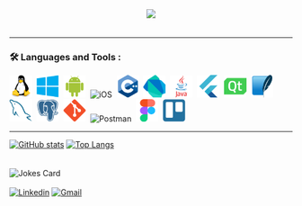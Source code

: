 <!--
**RNOVOSELOV/RNOVOSELOV** is a ✨ _special_ ✨ repository because its `README.md` (this file) appears on your GitHub profile.

Here are some ideas to get you started:

- 🔭 I’m currently working on ...
- 🌱 I’m currently learning ...
- 👯 I’m looking to collaborate on ...
- 🤔 I’m looking for help with ...
- 💬 Ask me about ...
- 📫 How to reach me: ...
- 😄 Pronouns: ...
- ⚡ Fun fact: ...
-->

<div id="header" align="center">
  <img src="https://media3.giphy.com/media/du3J3cXyzhj75IOgvA/giphy.gif" width="140"/>
</div>
<br/>

---
### :hammer_and_wrench: Languages and Tools :
<div> 
  <img src="https://github.com/devicons/devicon/blob/master/icons/linux/linux-original.svg" title="Linux" alt="Linux" width="40" height="40"/>&nbsp;
  <img src="https://github.com/devicons/devicon/blob/master/icons/windows8/windows8-original.svg" title="Windows" alt="Windows" width="40" height="40"/>&nbsp;
  <img src="https://github.com/devicons/devicon/blob/master/icons/android/android-original.svg" title="Android" alt="Android" width="40" height="40"/>&nbsp;
  <img src="https://upload.wikimedia.org/wikipedia/commons/c/ca/IOS_logo.svg" title="iOS" alt="iOS" width="40" height="40"/>&nbsp;
  <img src="https://github.com/devicons/devicon/blob/master/icons/cplusplus/cplusplus-original.svg" title="C++" alt="C++" width="40" height="40"/>&nbsp;
  <img src="https://github.com/devicons/devicon/blob/master/icons/dart/dart-original.svg" title="Dart" alt="Dart" width="40" height="40"/>&nbsp;
  <img src="https://github.com/devicons/devicon/blob/master/icons/java/java-original-wordmark.svg" title="Java" alt="Java" width="40" height="40"/>&nbsp;
  <img src="https://github.com/devicons/devicon/blob/master/icons/flutter/flutter-original.svg" title="Flutter" alt="Flutter" width="40" height="40"/>&nbsp;
  <img src="https://github.com/devicons/devicon/blob/master/icons/qt/qt-original.svg" title="Qt" alt="Qt " width="40" height="40"/>&nbsp;
   <img src="https://github.com/devicons/devicon/blob/master/icons/sqlite/sqlite-original.svg" title="SQLite"  alt="SQLite" width="40" height="40"/>&nbsp;
  <img src="https://github.com/devicons/devicon/blob/master/icons/mysql/mysql-plain.svg" title="MySQL" alt="MySQL" width="40" height="40"/>&nbsp;
  <img src="https://github.com/devicons/devicon/blob/master/icons/postgresql/postgresql-plain.svg" title="PostgreSQL" alt="PostgreSQL" width="40" height="40"/>&nbsp;
  <img src="https://github.com/devicons/devicon/blob/master/icons/git/git-original.svg" title="git" alt="git" width="40" height="40"/>&nbsp;
  <img src="https://www.svgrepo.com/show/354202/postman-icon.svg"  title="Postman" alt="Postman" width="40" height="40"/>&nbsp;
  <img src="https://github.com/devicons/devicon/blob/master/icons/figma/figma-original.svg"  title="Figma" alt="Figma" width="40" height="40"/>&nbsp;
  <img src="https://github.com/devicons/devicon/blob/master/icons/trello/trello-plain.svg" title="trello"  alt="trello" width="40" height="40"/>&nbsp;
</div>

---

[![GitHub stats](https://github-readme-stats.vercel.app/api?username=RNOVOSELOV&count_private=true&show_icons=true)](https://github.com/RNOVOSELOV) 
[![Top Langs](https://github-readme-stats.vercel.app/api/top-langs/?username=RNOVOSELOV&layout=compact&langs_count=8)](https://github.com/RNOVOSELOV)
  <br/>
  <br/>
  <br/>
  ![Jokes Card](https://readme-jokes.vercel.app/api)
<br/>
<br/>
  [![Linkedin](https://img.shields.io/badge/-LinkedIn-blue?style=flat&logo=Linkedin&logoColor=white)](https://www.linkedin.com/in/RNOVOSELOV)
  [![Gmail](https://img.shields.io/badge/-Gmail-c14438?style=flat&logo=Gmail&logoColor=white)](mailto:r.novoseloff@gmail.com)
  <br/>
<!--
<div id="badges" align="center">
  <a href="https://www.linkedin.com/in/RNOVOSELOV">
    <img src="https://img.shields.io/badge/LinkedIn-blue?style=for-the-badge&logo=linkedin&logoColor=white" alt="LinkedIn Badge"/>
  </a>
</div>

-->

